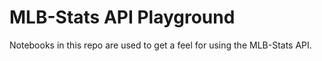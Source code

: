 # MLB-Stats API Playground
Notebooks in this repo are used to get a feel for using the MLB-Stats API. 
